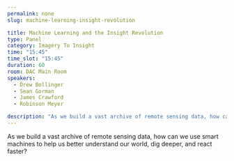 ```yaml
---
permalink: none
slug: machine-learning-insight-revolution

title: Machine Learning and the Insight Revolution
type: Panel
category: Imagery To Insight
time: "15:45"
time_slot: "15:45"
duration: 60
room: DAC Main Room
speakers:
  - Drew Bollinger
  - Sean Gorman
  - James Crawford
  - Robinson Meyer

description: "As we build a vast archive of remote sensing data, how can we use smart machines to help us better understand our world, dig deeper, and react faster?"
---
```

As we build a vast archive of remote sensing data, how can we use smart machines to help us better understand our world, dig deeper, and react faster?